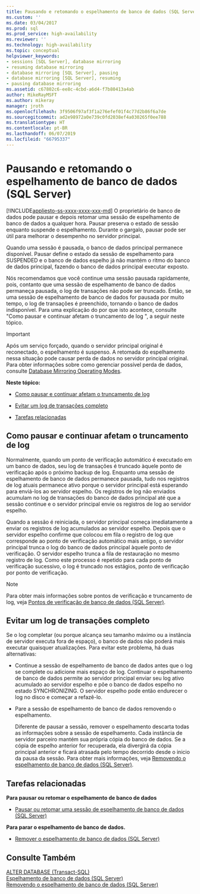 ```yaml
---
title: Pausando e retomando o espelhamento de banco de dados (SQL Server) | Microsoft Docs
ms.custom: ''
ms.date: 03/04/2017
ms.prod: sql
ms.prod_service: high-availability
ms.reviewer: ''
ms.technology: high-availability
ms.topic: conceptual
helpviewer_keywords:
- sessions [SQL Server], database mirroring
- resuming database mirroring
- database mirroring [SQL Server], pausing
- database mirroring [SQL Server], resuming
- pausing database mirroring
ms.assetid: c67802c6-ee8c-4cbd-a6d4-f7b80413a4ab
author: MikeRayMSFT
ms.author: mikeray
manager: jroth
ms.openlocfilehash: 3f9506f97af3f1a276efef01f4c77d2b86f6a7de
ms.sourcegitcommit: ad2e98972a0e739c0fd2038ef4a030265f0ee788
ms.translationtype: HT
ms.contentlocale: pt-BR
ms.lasthandoff: 06/07/2019
ms.locfileid: "66795337"
---
```

# <a name="pausing-and-resuming-database-mirroring-sql-server"></a>Pausando e retomando o espelhamento de banco de dados (SQL Server)
[!INCLUDE[appliesto-ss-xxxx-xxxx-xxx-md](../../includes/appliesto-ss-xxxx-xxxx-xxx-md.md)]
  O proprietário de banco de dados pode pausar e depois retomar uma sessão de espelhamento de banco de dados a qualquer hora. Pausar preserva o estado de sessão enquanto suspende o espelhamento. Durante o gargalo, pausar pode ser útil para melhorar o desempenho no servidor principal.  
  
 Quando uma sessão é pausada, o banco de dados principal permanece disponível. Pausar define o estado da sessão de espelhamento para SUSPENDED e o banco de dados espelho já não mantém o ritmo do banco de dados principal, fazendo o banco de dados principal executar exposto.  
  
 Nós recomendamos que você continue uma sessão pausada rapidamente, pois, contanto que uma sessão de espelhamento de banco de dados permaneça pausada, o log de transações não pode ser truncado. Então, se uma sessão de espelhamento de banco de dados for pausada por muito tempo, o log de transações é preenchido, tornando o banco de dados indisponível. Para uma explicação do por que isto acontece, consulte "Como pausar e continuar afetam o truncamento de log ", a seguir neste tópico.  
  
> [!IMPORTANT]  
>  Após um serviço forçado, quando o servidor principal original é reconectado, o espelhamento é suspenso. A retomada do espelhamento nessa situação pode causar perda de dados no servidor principal original. Para obter informações sobre como gerenciar possível perda de dados, consulte [Database Mirroring Operating Modes](../../database-engine/database-mirroring/database-mirroring-operating-modes.md).  
  
 **Neste tópico:**  
  
-   [Como pausar e continuar afetam o truncamento de log](#EffectOnLogTrunc)  
  
-   [Evitar um log de transações completo](#AvoidFullLog)  
  
-   [Tarefas relacionadas](#RelatedTasks)  
  
##  <a name="EffectOnLogTrunc"></a> Como pausar e continuar afetam o truncamento de log  
 Normalmente, quando um ponto de verificação automático é executado em um banco de dados, seu log de transações é truncado àquele ponto de verificação após o próximo backup de log. Enquanto uma sessão de espelhamento de banco de dados permanece pausada, tudo nos registros de log atuais permanece ativo porque o servidor principal está esperando para enviá-los ao servidor espelho. Os registros de log não enviados acumulam no log de transações do banco de dados principal até que a sessão continue e o servidor principal envie os registros de log ao servidor espelho.  
  
 Quando a sessão é reiniciada, o servidor principal começa imediatamente a enviar os registros de log acumulados ao servidor espelho. Depois que o servidor espelho confirme que colocou em fila o registro de log que corresponde ao ponto de verificação automático mais antigo, o servidor principal trunca o log do banco de dados principal àquele ponto de verificação. O servidor espelho trunca a fila de restauração no mesmo registro de log. Como este processo é repetido para cada ponto de verificação sucessivo, o log é truncado nos estágios, ponto de verificação por ponto de verificação.  
  
> [!NOTE]  
>  Para obter mais informações sobre pontos de verificação e truncamento de log, veja [Pontos de verificação de banco de dados &#40;SQL Server&#41;](../../relational-databases/logs/database-checkpoints-sql-server.md).  
  
##  <a name="AvoidFullLog"></a> Evitar um log de transações completo  
 Se o log completar (ou porque alcança seu tamanho máximo ou a instância de servidor executa fora de espaço), o banco de dados não poderá mais executar quaisquer atualizações. Para evitar este problema, há duas alternativas:  
  
-   Continue a sessão de espelhamento de banco de dados antes que o log se complete ou adicione mais espaço de log. Continuar o espelhamento de banco de dados permite ao servidor principal enviar seu log ativo acumulado ao servidor espelho e põe o banco de dados espelho no estado SYNCHRONIZING. O servidor espelho pode então endurecer o log no disco e começar a refazê-lo.  
  
-   Pare a sessão de espelhamento de banco de dados removendo o espelhamento.  
  
     Diferente de pausar a sessão, remover o espelhamento descarta todas as informações sobre a sessão de espelhamento. Cada instância de servidor parceiro mantém sua própria cópia do banco de dados. Se a cópia de espelho anterior for recuperada, ela divergirá da cópia principal anterior e ficará atrasada pelo tempo decorrido desde o inicio da pausa da sessão. Para obter mais informações, veja [Removendo o espelhamento de banco de dados &#40;SQL Server&#41;](../../database-engine/database-mirroring/removing-database-mirroring-sql-server.md).  
  
##  <a name="RelatedTasks"></a> Tarefas relacionadas  
 **Para pausar ou retomar o espelhamento de banco de dados**  
  
-   [Pausar ou retomar uma sessão de espelhamento de banco de dados &#40;SQL Server&#41;](../../database-engine/database-mirroring/pause-or-resume-a-database-mirroring-session-sql-server.md)  
  
 **Para parar o espelhamento de banco de dados.**  
  
-   [Remover o espelhamento de banco de dados &#40;SQL Server&#41;](../../database-engine/database-mirroring/remove-database-mirroring-sql-server.md)  
  
## <a name="see-also"></a>Consulte Também  
 [ALTER DATABASE &#40;Transact-SQL&#41;](../../t-sql/statements/alter-database-transact-sql.md)   
 [Espelhamento de banco de dados &#40;SQL Server&#41;](../../database-engine/database-mirroring/database-mirroring-sql-server.md)   
 [Removendo o espelhamento de banco de dados &#40;SQL Server&#41;](../../database-engine/database-mirroring/removing-database-mirroring-sql-server.md)  
  
  

